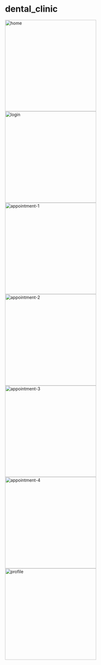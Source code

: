 # dental_clinic

<img src="https://github.com/user-attachments/assets/bf697b6d-a7ba-4114-add9-dbcd6cf15fb9" alt="home" width="300"/>

<img src="https://github.com/user-attachments/assets/22a41e93-b274-45c9-a7e4-710879141d05" alt="login" width="300"/>

<img src="https://github.com/user-attachments/assets/1a94c4f5-495a-4ce7-bcec-f2200e3abff4" alt="appointment-1" width="300"/>

<img src="https://github.com/user-attachments/assets/dc06c370-d28c-49b7-bbeb-55797e233878" alt="appointment-2" width="300"/>

<img src="https://github.com/user-attachments/assets/d4c8c90d-009f-4d3b-b8c7-2e3b4ef2021a" alt="appointment-3" width="300"/>

<img src="https://github.com/user-attachments/assets/72d001d1-9543-4a0a-84de-8638f99e0399" alt="appointment-4" width="300"/>

<img src="https://github.com/user-attachments/assets/6edcabbf-700b-4f71-8aa2-53cdea9784bf" alt="profile" width="300"/>

